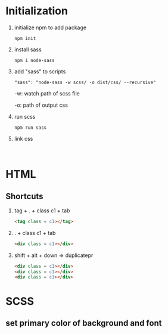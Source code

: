 # Initialization

1. initialize npm to add package

   ```
   npm init
   ```

2. install sass

   ```
   npm i node-sass
   ```

3. add "sass" to scripts

   ```
   "sass": "node-sass -w scss/ -o dist/css/ --recursive"
   ```

   -w: watch path of scss file

   -o: path of output css

4. run scss

   ```
   npm run sass
   ```
   
5. link css

​	

# HTML

## Shortcuts

1. tag + . + class c1 + tab

   ```html
   <tag class = c1></tag>
   ```

2. .  + class c1 + tab

   ```html
   <div class = c1></div>
   ```

3. shift + alt + down => duplicatepr

   ```html
   <div class = c1></div>
   <div class = c1></div>
   <div class = c1></div>
   ```

   

# SCSS

## set primary color of background and font

